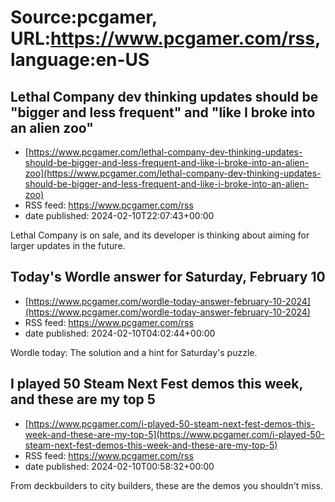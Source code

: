 # Source:pcgamer, URL:https://www.pcgamer.com/rss, language:en-US

## Lethal Company dev thinking updates should be "bigger and less frequent" and "like I broke into an alien zoo"
 - [https://www.pcgamer.com/lethal-company-dev-thinking-updates-should-be-bigger-and-less-frequent-and-like-i-broke-into-an-alien-zoo](https://www.pcgamer.com/lethal-company-dev-thinking-updates-should-be-bigger-and-less-frequent-and-like-i-broke-into-an-alien-zoo)
 - RSS feed: https://www.pcgamer.com/rss
 - date published: 2024-02-10T22:07:43+00:00

Lethal Company is on sale, and its developer is thinking about aiming for larger updates in the future.

## Today's Wordle answer for Saturday, February 10
 - [https://www.pcgamer.com/wordle-today-answer-february-10-2024](https://www.pcgamer.com/wordle-today-answer-february-10-2024)
 - RSS feed: https://www.pcgamer.com/rss
 - date published: 2024-02-10T04:02:44+00:00

Wordle today: The solution and a hint for Saturday's puzzle.

## I played 50 Steam Next Fest demos this week, and these are my top 5
 - [https://www.pcgamer.com/i-played-50-steam-next-fest-demos-this-week-and-these-are-my-top-5](https://www.pcgamer.com/i-played-50-steam-next-fest-demos-this-week-and-these-are-my-top-5)
 - RSS feed: https://www.pcgamer.com/rss
 - date published: 2024-02-10T00:58:32+00:00

From deckbuilders to city builders, these are the demos you shouldn't miss.

